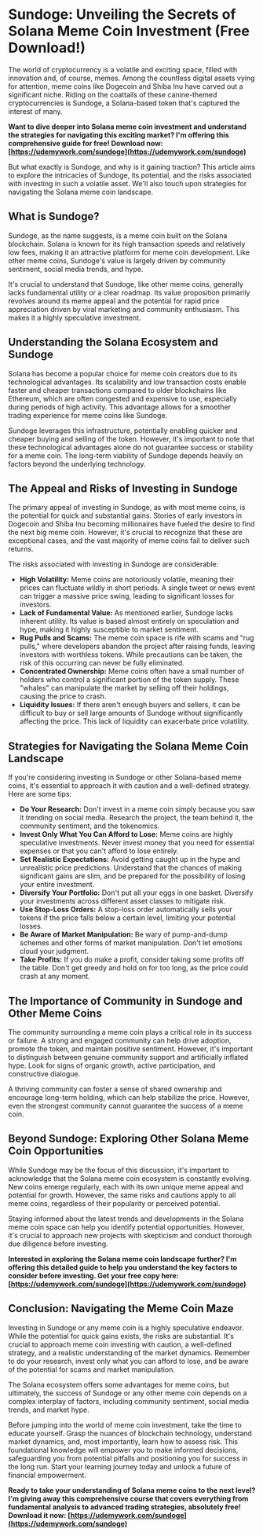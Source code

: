 # Sundoge: Unveiling the Secrets of Solana Meme Coin Investment (Free Download!)

The world of cryptocurrency is a volatile and exciting space, filled with innovation and, of course, memes. Among the countless digital assets vying for attention, meme coins like Dogecoin and Shiba Inu have carved out a significant niche. Riding on the coattails of these canine-themed cryptocurrencies is Sundoge, a Solana-based token that's captured the interest of many.

**Want to dive deeper into Solana meme coin investment and understand the strategies for navigating this exciting market? I'm offering this comprehensive guide for free! Download now: [https://udemywork.com/sundoge](https://udemywork.com/sundoge)**

But what exactly is Sundoge, and why is it gaining traction? This article aims to explore the intricacies of Sundoge, its potential, and the risks associated with investing in such a volatile asset. We'll also touch upon strategies for navigating the Solana meme coin landscape.

## What is Sundoge?

Sundoge, as the name suggests, is a meme coin built on the Solana blockchain. Solana is known for its high transaction speeds and relatively low fees, making it an attractive platform for meme coin development. Like other meme coins, Sundoge's value is largely driven by community sentiment, social media trends, and hype.

It's crucial to understand that Sundoge, like other meme coins, generally lacks fundamental utility or a clear roadmap. Its value proposition primarily revolves around its meme appeal and the potential for rapid price appreciation driven by viral marketing and community enthusiasm. This makes it a highly speculative investment.

## Understanding the Solana Ecosystem and Sundoge

Solana has become a popular choice for meme coin creators due to its technological advantages. Its scalability and low transaction costs enable faster and cheaper transactions compared to older blockchains like Ethereum, which are often congested and expensive to use, especially during periods of high activity. This advantage allows for a smoother trading experience for meme coins like Sundoge.

Sundoge leverages this infrastructure, potentially enabling quicker and cheaper buying and selling of the token. However, it's important to note that these technological advantages alone do not guarantee success or stability for a meme coin. The long-term viability of Sundoge depends heavily on factors beyond the underlying technology.

## The Appeal and Risks of Investing in Sundoge

The primary appeal of investing in Sundoge, as with most meme coins, is the potential for quick and substantial gains. Stories of early investors in Dogecoin and Shiba Inu becoming millionaires have fueled the desire to find the next big meme coin. However, it's crucial to recognize that these are exceptional cases, and the vast majority of meme coins fail to deliver such returns.

The risks associated with investing in Sundoge are considerable:

*   **High Volatility:** Meme coins are notoriously volatile, meaning their prices can fluctuate wildly in short periods. A single tweet or news event can trigger a massive price swing, leading to significant losses for investors.
*   **Lack of Fundamental Value:** As mentioned earlier, Sundoge lacks inherent utility. Its value is based almost entirely on speculation and hype, making it highly susceptible to market sentiment.
*   **Rug Pulls and Scams:** The meme coin space is rife with scams and "rug pulls," where developers abandon the project after raising funds, leaving investors with worthless tokens. While precautions can be taken, the risk of this occurring can never be fully eliminated.
*   **Concentrated Ownership:** Meme coins often have a small number of holders who control a significant portion of the token supply. These "whales" can manipulate the market by selling off their holdings, causing the price to crash.
*   **Liquidity Issues:**  If there aren't enough buyers and sellers, it can be difficult to buy or sell large amounts of Sundoge without significantly affecting the price. This lack of liquidity can exacerbate price volatility.

## Strategies for Navigating the Solana Meme Coin Landscape

If you're considering investing in Sundoge or other Solana-based meme coins, it's essential to approach it with caution and a well-defined strategy. Here are some tips:

*   **Do Your Research:** Don't invest in a meme coin simply because you saw it trending on social media. Research the project, the team behind it, the community sentiment, and the tokenomics.
*   **Invest Only What You Can Afford to Lose:** Meme coins are highly speculative investments. Never invest money that you need for essential expenses or that you can't afford to lose entirely.
*   **Set Realistic Expectations:** Avoid getting caught up in the hype and unrealistic price predictions. Understand that the chances of making significant gains are slim, and be prepared for the possibility of losing your entire investment.
*   **Diversify Your Portfolio:** Don't put all your eggs in one basket. Diversify your investments across different asset classes to mitigate risk.
*   **Use Stop-Loss Orders:** A stop-loss order automatically sells your tokens if the price falls below a certain level, limiting your potential losses.
*   **Be Aware of Market Manipulation:** Be wary of pump-and-dump schemes and other forms of market manipulation. Don't let emotions cloud your judgment.
*   **Take Profits:** If you do make a profit, consider taking some profits off the table. Don't get greedy and hold on for too long, as the price could crash at any moment.

## The Importance of Community in Sundoge and Other Meme Coins

The community surrounding a meme coin plays a critical role in its success or failure. A strong and engaged community can help drive adoption, promote the token, and maintain positive sentiment. However, it's important to distinguish between genuine community support and artificially inflated hype. Look for signs of organic growth, active participation, and constructive dialogue.

A thriving community can foster a sense of shared ownership and encourage long-term holding, which can help stabilize the price. However, even the strongest community cannot guarantee the success of a meme coin.

## Beyond Sundoge: Exploring Other Solana Meme Coin Opportunities

While Sundoge may be the focus of this discussion, it's important to acknowledge that the Solana meme coin ecosystem is constantly evolving. New coins emerge regularly, each with its own unique meme appeal and potential for growth. However, the same risks and cautions apply to all meme coins, regardless of their popularity or perceived potential.

Staying informed about the latest trends and developments in the Solana meme coin space can help you identify potential opportunities. However, it's crucial to approach new projects with skepticism and conduct thorough due diligence before investing.

**Interested in exploring the Solana meme coin landscape further? I'm offering this detailed guide to help you understand the key factors to consider before investing. Get your free copy here: [https://udemywork.com/sundoge](https://udemywork.com/sundoge)**

## Conclusion: Navigating the Meme Coin Maze

Investing in Sundoge or any meme coin is a highly speculative endeavor. While the potential for quick gains exists, the risks are substantial. It's crucial to approach meme coin investing with caution, a well-defined strategy, and a realistic understanding of the market dynamics. Remember to do your research, invest only what you can afford to lose, and be aware of the potential for scams and market manipulation.

The Solana ecosystem offers some advantages for meme coins, but ultimately, the success of Sundoge or any other meme coin depends on a complex interplay of factors, including community sentiment, social media trends, and market hype.

Before jumping into the world of meme coin investment, take the time to educate yourself. Grasp the nuances of blockchain technology, understand market dynamics, and, most importantly, learn how to assess risk. This foundational knowledge will empower you to make informed decisions, safeguarding you from potential pitfalls and positioning you for success in the long run. Start your learning journey today and unlock a future of financial empowerment.

**Ready to take your understanding of Solana meme coins to the next level? I'm giving away this comprehensive course that covers everything from fundamental analysis to advanced trading strategies, absolutely free! Download it now: [https://udemywork.com/sundoge](https://udemywork.com/sundoge)**
